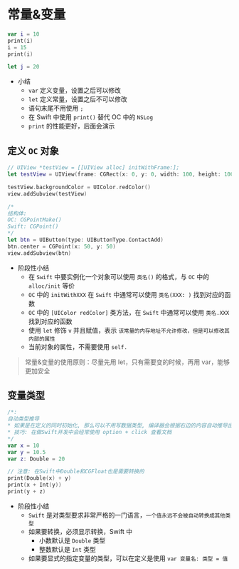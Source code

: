 # 常量&变量

```swift
var i = 10
print(i)
i = 15
print(i)

let j = 20

```
- 小结
    * `var` 定义变量，设置之后可以修改
    * `let` 定义常量，设置之后不可以修改
    * 语句末尾不用使用 `;`
    * 在 Swift 中使用 `print()` 替代 OC 中的 `NSLog`
    * `print` 的性能更好，后面会演示

## 定义 `OC` 对象
```swift
// UIView *testView = [[UIView alloc] initWithFrame:];
let testView = UIView(frame: CGRect(x: 0, y: 0, width: 100, height: 100))

testView.backgroundColor = UIColor.redColor()
view.addSubview(testView)
```
```swift
/*
结构体:
OC: CGPointMake()
Swift: CGPoint()
*/
let btn = UIButton(type: UIButtonType.ContactAdd)
btn.center = CGPoint(x: 50, y: 50)
view.addSubview(btn)
```

* 阶段性小结
    * 在 `Swift` 中要实例化一个对象可以使用 `类名()` 的格式，与 `OC` 中的 `alloc/init` 等价
    * `OC` 中的 `initWithXXX` 在 `Swift` 中通常可以使用 `类名(XXX: )` 找到对应的函数
    * `OC` 中的 `[UIColor redColor]` 类方法，在 `Swift` 中通常可以使用 `类名.XXX` 找到对应的函数
    * 使用 `let` 修饰 `v` 并且赋值，表示 `该常量的内存地址不允许修改，但是可以修改其内部的属性`
    * 当前对象的属性，不需要使用 `self.`
    
> 常量&变量的使用原则：尽量先用 let，只有需要变的时候，再用 var，能够更加安全

## 变量类型
```swift
/*:
自动类型推导
* 如果是在定义的同时初始化, 那么可以不用写数据类型, 编译器会根据右边的内容自动推导出当前的数据类型
* 技巧: 在做Swift开发中会经常使用 option + click 查看文档
*/
var x = 10
var y = 10.5
var z: Double = 20

// 注意: 在Swift中Double和CGFloat也是需要转换的
print(Double(x) + y)
print(x + Int(y))
print(y + z)
```

* 阶段性小结
    * `Swift` 是对类型要求非常严格的一门语言，`一个值永远不会被自动转换成其他类型`
    * 如果要转换，必须显示转换，Swift 中
        * 小数默认是 `Double` 类型
        * 整数默认是 `Int` 类型
    * 如果要显式的指定变量的类型，可以在定义是使用 `var 变量名: 类型 = 值`
